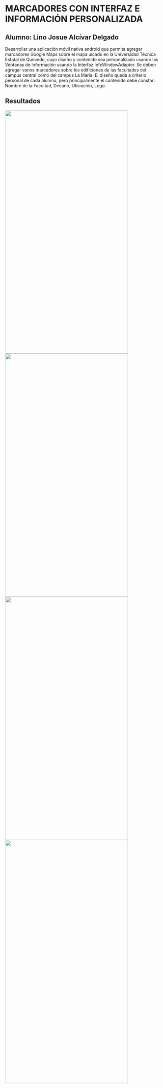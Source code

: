 # MARCADORES CON INTERFAZ E INFORMACIÓN PERSONALIZADA
## Alumno: Lino Josue Alcívar Delgado

Desarrollar una aplicación móvil nativa android que permita agregar marcadores Google Maps sobre el mapa uicado en la Universidad Técnica Estatal de Quevedo, 
cuyo diseño y contenido sea personalizado usando las Ventanas de Información usando la Interfaz  InfoWindowAdapter. 
Se deben agregar varios marcadores sobre los edificiones de las facultades del campus central como del campus La María. El diseño queda a criterio personal de cada alumno,
pero principalmente el contenido debe constar: Nombre de la Facultad, Decano, Ubicación, Logo.

## Resultados

<img src="https://i.imgur.com/6wgAjdd.png" width="400" height="790">
<img src="https://i.imgur.com/t6islXX.png" width="400" height="790">
<img src="https://i.imgur.com/wyffYzc.png" width="400" height="790">
<img src="https://i.imgur.com/Xl4ASEU.png" width="400" height="790">
